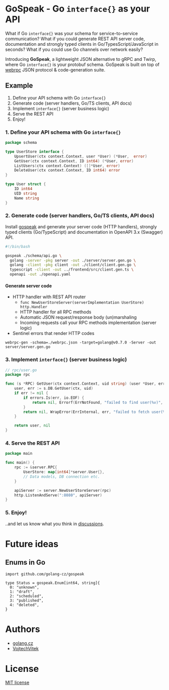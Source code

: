 # GoSpeak - Go `interface{}` as your API

What if Go `interface{}` was your schema for service-to-service communication? What if you could generate REST API server code, documentation and strongly typed clients in Go/TypesScript/JavaScript in seconds? What if you could use Go channels over network easily?

Introducing **GoSpeak**, a lightweight JSON alternative to gRPC and Twirp, where Go `interface{}` is your protobuf schema. GoSpeak is built on top of [webrpc](https://github.com/webrpc/webrpc) JSON protocol & code-generation suite.

## Example

1. Define your API schema with Go `interface{}`
2. Generate code (server handlers, Go/TS clients, API docs)
3. Implement `interface{}` (server business logic)
4. Serve the REST API
5. Enjoy!

### 1. Define your API schema with Go `interface{}`

```go
package schema

type UserStore interface {
	UpsertUser(ctx context.Context, user *User) (*User,  error)
	GetUser(ctx context.Context, ID int64) (*User, error)
	ListUsers(ctx context.Context) ([]*User, error)
	DeleteUser(ctx context.Context, ID int64) error
}

type User struct {
    ID int64
    UID string
    Name string
}
```

### 2. Generate code (server handlers, Go/TS clients, API docs)

Install [gospeak](./releases) and generate your server code (HTTP handlers), strongly typed clients (Go/TypeScript) and documentation in OpenAPI 3.x (Swagger) API.

```bash
#!/bin/bash

gospeak ./schema/api.go \
  golang -server -pkg server -out ./server/server.gen.go \
  golang -client -pkg client -out ./client/client.gen.go \
  typescript -client -out ../frontend/src/client.gen.ts \
  openapi -out ./openapi.yaml
```

#### Generate server code

- HTTP handler with REST API router
  - `func NewUserStoreServer(serverImplementation UserStore) http.Handler`
  - HTTP handler for all RPC methods
  - Automatic JSON request/response body (un)marshaling
  - Incoming requests call your RPC methods implementation (server logic)
- Sentinel errors that render HTTP codes

```
webrpc-gen -schema=./webrpc.json -target=golang@v0.7.0 -Server -out server/server.gen.go
```

### 3. Implement `interface{}` (server business logic)

```go
// rpc/user.go
package rpc

func (s *RPC) GetUser(ctx context.Context, uid string) (user *User, err error) {
    user, err := s.DB.GetUser(ctx, uid)
    if err != nil {
        if errors.Is(err, io.EOF) {
            return nil, Errorf(ErrNotFound, "failed to find user(%v)", uid)
        }
        return nil, WrapError(ErrInternal, err, "failed to fetch user(%v)", uid)
    }

    return user, nil
}
```

### 4. Serve the REST API

```go
package main

func main() {
   	rpc := &server.RPC{
		UserStore: map[int64]*server.User{},
        // Data models, DB connection etc.
	}

	apiServer := server.NewUserStoreServer(rpc)
	http.ListenAndServe(":8080", apiServer)
}
```

### 5. Enjoy!

..and let us know what you think in [discussions](https://github.com/golang-cz/gospeak/discussions).

# Future ideas

## Enums in Go
```
import github.com/golang-cz/gospeak

type Status = gospeak.Enum[int64, string]{
  0: "unknown",
  1: "draft",
  2: "scheduled",
  3: "published",
  4: "deleted",
}
```

# Authors
- [golang.cz](https://golang.cz)
- [VojtechVitek](https://github.com/VojtechVitek)

# License

[MIT license](./LICENSE)
